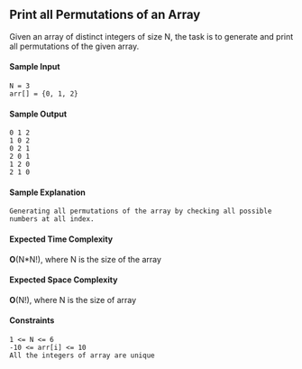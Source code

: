 ## **Print all Permutations of an Array**
Given an array of distinct integers of size N, the task is to generate and print all permutations of the given array.

#### **Sample Input**
    N = 3
    arr[] = {0, 1, 2}

#### **Sample Output**
    0 1 2
    1 0 2
    0 2 1
    2 0 1
    1 2 0
    2 1 0
#### **Sample Explanation**
    Generating all permutations of the array by checking all possible numbers at all index.

#### **Expected Time Complexity**
__O__(N*N!), where N is the size of the array
#### **Expected Space Complexity**
__O__(N!), where N is the size of array

#### **Constraints**
	1 <= N <= 6
	-10 <= arr[i] <= 10
	All the integers of array are unique